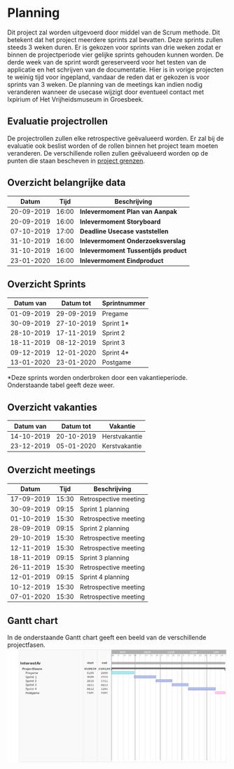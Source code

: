 # Planning

Dit project zal worden uitgevoerd door middel van de Scrum methode. Dit betekent dat het project meerdere sprints zal bevatten. 
Deze sprints zullen steeds 3 weken duren. Er is gekozen voor sprints van drie weken zodat er binnen de projectperiode vier gelijke sprints gehouden kunnen worden. 
De derde week van de sprint wordt gereserveerd voor het testen van de applicatie en het schrijven van de documentatie. Hier is in vorige projecten te weinig tijd 
voor ingepland, vandaar de reden dat er gekozen is voor sprints van 3 weken. De planning van de meetings kan indien nodig veranderen wanneer de usecase wijzigt door 
eventueel contact met Ixpirium of Het Vrijheidsmuseum in Groesbeek.

## Evaluatie projectrollen

De projectrollen zullen elke retrospective geëvalueerd worden. Er zal bij de evaluatie ook beslist worden of de rollen binnen het project team moeten veranderen. 
De verschillende rollen zullen geëvalueerd worden op de punten die staan bescheven in [project grenzen](8.%20projectorganisatie.md).

## Overzicht belangrijke data

| Datum       | Tijd  | Beschrijving                                |
| ----------- | ----- | ------------------------------------------- | 
| 20-09-2019  | 16:00 | **Inlevermoment Plan van Aanpak**           |
| 20-09-2019  | 16:00 | **Inlevermoment Storyboard**                |
| 07-10-2019  | 17:00 | **Deadline Usecase vaststellen**            |  
| 31-10-2019  | 16:00 | **Inlevermoment Onderzoeksverslag**         |
| 31-10-2019  | 16:00 | **Inlevermoment Tussentijds product**       |
| 23-01-2020  | 16:00 | **Inlevermoment Eindproduct**               |


## Overzicht Sprints
| Datum van  | Datum tot  | Sprintnummer    |
| ---------- | ---------- | --------------- | 
| 01-09-2019 | 29-09-2019 | Pregame         | 
| 30-09-2019 | 27-10-2019 | Sprint 1*       |
| 28-10-2019 | 17-11-2019 | Sprint 2        |
| 18-11-2019 | 08-12-2019 | Sprint 3        |
| 09-12-2019 | 12-01-2020 | Sprint 4*       |
| 13-01-2020 | 23-01-2020 | Postgame        |


*Deze sprints worden onderbroken door een vakantieperiode. Onderstaande tabel geeft deze weer.

## Overzicht vakanties
| Datum van  | Datum tot  | Vakantie      |
| ---------- | ---------- | ------------- | 
| 14-10-2019 | 20-10-2019 | Herstvakantie |
| 23-12-2019 | 05-01-2020 | Kerstvakantie |

## Overzicht meetings
| Datum       | Tijd  | Beschrijving          |
| ----------- | ----- | --------------------- | 
| 17-09-2019  | 15:30 | Retrospective meeting |
| 30-09-2019  | 09:15 | Sprint 1 planning     |
| 01-10-2019  | 15:30 | Retrospective meeting |
| 28-09-2019  | 09:15 | Sprint 2 planning     |
| 29-10-2019  | 15:30 | Retrospective meeting |
| 12-11-2019  | 15:30 | Retrospective meeting |
| 18-11-2019  | 09:15 | Sprint 3 planning     |
| 26-11-2019  | 15:30 | Retrospective meeting |
| 12-01-2019  | 09:15 | Sprint 4 planning     |
| 10-12-2019  | 15:30 | Retrospective meeting |
| 07-01-2020  | 15:30 | Retrospective meeting |

## Gantt chart
In de onderstaande Gantt chart geeft een beeld van de verschillende projectfasen.<br>
![Gantt Chart](https://raw.githubusercontent.com/TimMaasGeesteranus/AangevuldeRealiteit/master/docs/plan%20van%20aanpak/Afbeeldingen/Gantt-chart.PNG)